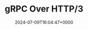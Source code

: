 ---
title: gRPC Over HTTP/3
slug: 20240709T160447
date: 2024-07-09T16:04:47+0000
params:
  url: https://kmcd.dev/posts/grpc-over-http3/
tags:
- http
- grpc
---